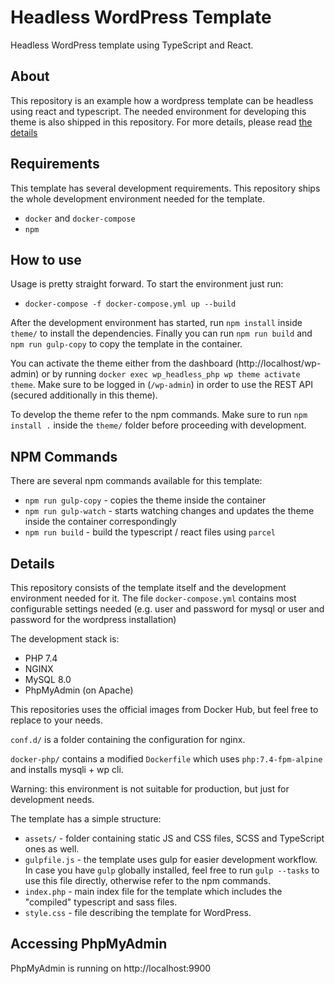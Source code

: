 # Headless WordPress Template

Headless WordPress template using TypeScript and React.

## About

This repository is an example how a wordpress template can be headless using react and typescript. The needed environment for developing this theme is also shipped in this repository. For more details, please read [the details](#details)

## Requirements

This template has several development requirements. This repository ships the whole development environment needed for the template.

- `docker` and `docker-compose`
- `npm`

## How to use

Usage is pretty straight forward. To start the environment just run:

- `docker-compose -f docker-compose.yml up --build`

After the development environment has started, run `npm install` inside `theme/` to install the dependencies. Finally you can run `npm run build` and `npm run gulp-copy` to copy the template in the container.

You can activate the theme either from the dashboard (http://localhost/wp-admin) or by running `docker exec wp_headless_php wp theme activate theme`. Make sure to be logged in (`/wp-admin`) in order to use the REST API (secured additionally in this theme).

To develop the theme refer to the npm commands. Make sure to run `npm install .` inside the `theme/` folder before proceeding with development.

## NPM Commands

There are several npm commands available for this template:

- `npm run gulp-copy` - copies the theme inside the container
- `npm run gulp-watch` - starts watching changes and updates the theme inside the container correspondingly
- `npm run build` - build the typescript / react files using `parcel`

## Details

This repository consists of the template itself and the development environment needed for it. The file `docker-compose.yml` contains most configurable settings needed (e.g. user and password for mysql or user and password for the wordpress installation)

The development stack is:

- PHP 7.4
- NGINX
- MySQL 8.0
- PhpMyAdmin (on Apache)

This repositories uses the official images from Docker Hub, but feel free to replace to your needs.

`conf.d/` is a folder containing the configuration for nginx.

`docker-php/` contains a modified `Dockerfile` which uses `php:7.4-fpm-alpine` and installs mysqli + wp cli.

Warning: this environment is not suitable for production, but just for development needs.

The template has a simple structure:

- `assets/` - folder containing static JS and CSS files, SCSS and TypeScript ones as well.
- `gulpfile.js` - the template uses gulp for easier development workflow. In case you have `gulp` globally installed, feel free to run `gulp --tasks` to use this file directly, otherwise refer to the npm commands.
- `index.php` - main index file for the template which includes the "compiled" typescript and sass files.
- `style.css` - file describing the template for WordPress.

## Accessing PhpMyAdmin

PhpMyAdmin is running on http://localhost:9900
